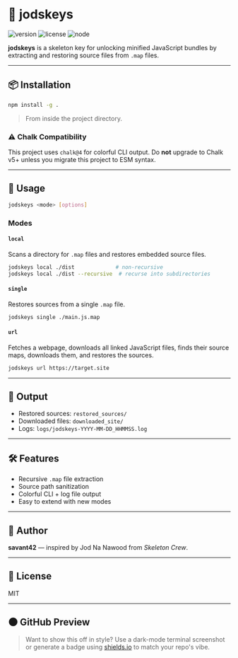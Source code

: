 
# 🔑 jodskeys

![version](https://img.shields.io/badge/version-1.0.0-blue?style=flat-square)
![license](https://img.shields.io/badge/license-MIT-green?style=flat-square)
![node](https://img.shields.io/badge/node-%3E%3D14.0.0-orange?style=flat-square)

**jodskeys** is a skeleton key for unlocking minified JavaScript bundles by extracting and restoring source files from `.map` files.

---

## 📦 Installation

```bash
npm install -g .
```

> From inside the project directory.

### ⚠️ Chalk Compatibility
This project uses `chalk@4` for colorful CLI output. Do **not** upgrade to Chalk v5+ unless you migrate this project to ESM syntax.

---

## 🚀 Usage

```bash
jodskeys <mode> [options]
```

### Modes

#### `local`
Scans a directory for `.map` files and restores embedded source files.

```bash
jodskeys local ./dist             # non-recursive
jodskeys local ./dist --recursive  # recurse into subdirectories
```

#### `single`
Restores sources from a single `.map` file.

```bash
jodskeys single ./main.js.map
```

#### `url`
Fetches a webpage, downloads all linked JavaScript files, finds their source maps, downloads them, and restores the sources.

```bash
jodskeys url https://target.site
```

---

## 📂 Output

- Restored sources: `restored_sources/`
- Downloaded files: `downloaded_site/`
- Logs: `logs/jodskeys-YYYY-MM-DD_HHMMSS.log`

---

## 🛠 Features

- Recursive `.map` file extraction
- Source path sanitization
- Colorful CLI + log file output
- Easy to extend with new modes

---

## 🧙 Author
**savant42** — inspired by Jod Na Nawood from *Skeleton Crew*.

---

## 🪪 License
MIT

---

## 🌑 GitHub Preview

> Want to show this off in style? Use a dark-mode terminal screenshot or generate a badge using [shields.io](https://shields.io/) to match your repo's vibe.
